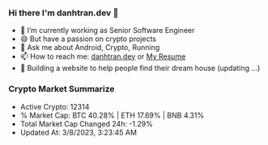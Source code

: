 ### Hi there I'm danhtran.dev 👋

- 🔭 I’m currently working as Senior Software Engineer
- 😄 But have a passion on crypto projects
- 💬 Ask me about Android, Crypto, Running 
- 📫 How to reach me: <a href="https://danhtran.dev" target="_blank">danhtran.dev</a> or <a href="Dan-Resume.pdf" target="_blank">My Resume</a>
- 🌱 Building a website to help people find their dream house (updating ...)

### Crypto Market Summarize
- Active Crypto: 12314
- % Market Cap: BTC 40.28% | ETH 17.69% | BNB 4.31%
- Total Market Cap Changed 24h: -1.29%
- Updated At: 3/8/2023, 3:23:45 AM
